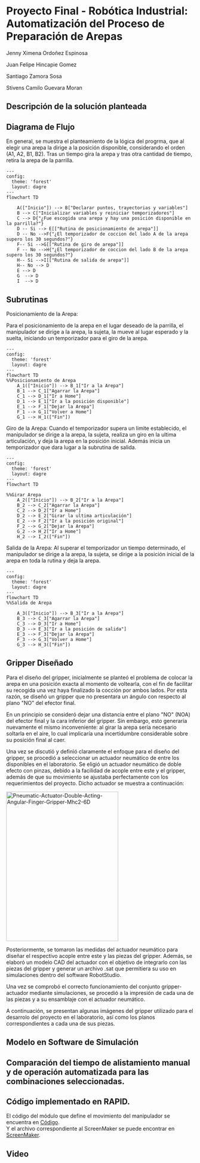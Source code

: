 # Proyecto Final - Robótica Industrial: Automatización del Proceso de Preparación de Arepas
Jenny Ximena Ordoñez Espinosa

Juan Felipe Hincapie Gomez

Santiago Zamora Sosa

Stivens Camilo Guevara Moran

## Descripción de la solución planteada  <!--  el proceso de alistamiento, herramientas y piezas utilizadas -->




## Diagrama de Flujo  <!-- descripciones-->
En general, se muestra el planteamiento de la lógica del progrma, que al elegir una arepa la dirige a la posición disponible, considerando el orden (A1, A2, B1, B2). Tras un tiempo gira la arepa y tras otra cantidad de tiempo, retira la arepa de la parrilla.

```mermaid
---
config:
  theme: 'forest'
  layout: dagre
---
flowchart TD

    A(["Inicio"]) --> B["Declarar puntos, trayectorias y variables"]
    B --> C["Inicializar variables y reiniciar temporizadores"]
    C --> D{"¿Fue escogida una arepa y hay una posición disponible en la parrilla?"}
    D -- Si --> E[["Rutina de posicionamiento de arepa"]] 
    D -- No -->F{"¿El temporizador de coccion del lado A de la arepa supero los 30 segundos?"}
    F-- Si -->G[["Rutina de giro de arepa"]]
    F -- No -->H{"¿El temporizador de coccion del lado B de la arepa supero los 30 segundos?"}
    H-- Si -->I[["Rutina de salida de arepa"]]
    H-- No --> D
    E --> D
    G  --> D
    I  --> D
```
## Subrutinas
Posicionamiento de la Arepa:

Para el posicionamiento de la arepa en el lugar deseado de la parrilla, el manipulador se dirige a la arepa, la sujeta, la mueve al lugar esperado y la suelta, iniciando un temporizador para el giro de la arepa.

```mermaid
---
config:
  theme: 'forest'
  layout: dagre
---
flowchart TD
%%Posicionamiento de Arepa
    A_1(["Inicio"]) --> B_1["Ir a la Arepa"]
    B_1 --> C_1["Agarrar la Arepa"]
    C_1 --> D_1["Ir a Home"]
    D_1 --> E_1["Ir a la posición disponible"]
    E_1 --> F_1["Dejar la Arepa"]
    F_1 --> G_1["Volver a Home"]
    G_1 --> H_1(["Fin"])
```

Giro de la Arepa:
Cuando el temporizador supera un limite establecido, el manipulador se dirige a la arepa, la sujeta, realiza un giro en la ultima articulación, y deja la arepa en la posición inicial. Además inicia un temporizador que dara lugar a la subrutina de salida.
```mermaid
---
config:
  theme: 'forest'
  layout: dagre
---
flowchart TD

%%Girar Arepa
    A_2(["Inicio"]) --> B_2["Ir a la Arepa"]
    B_2 --> C_2["Agarrar la Arepa"]
    C_2 --> D_2["Ir a Home"]
    D_2 --> E_2["Girar la ultima articulación"]
    E_2 --> F_2["Ir a la posición original"]
    F_2 --> G_2["Dejar la Arepa"]
    G_2 --> H_2["Ir a Home"]
    H_2 --> I_2(["Fin"])
```

Salida de la Arepa:
Al superar el temporizador un tiempo determinado, el manipulador se dirige a la arepa, la sujeta, se dirige a la posición inicial de la arepa en toda la rutina y deja la arepa.

```mermaid
---
config:
  theme: 'forest'
  layout: dagre
---
flowchart TD
%%Salida de Arepa

    A_3(["Inicio"]) --> B_3["Ir a la Arepa"]
    B_3 --> C_3["Agarrar la Arepa"]
    C_3 --> D_3["Ir a Home"]
    D_3 --> E_3["Ir a la posición de salida"]
    E_3 --> F_3["Dejar la Arepa"]
    F_3 --> G_3["Volver a Home"]
    G_3 --> H_3(["Fin"])
```

## Gripper Diseñado <!-- Descripción, planos y fotografías-->
Para el diseño del gripper, inicialmente se planteó el problema de colocar la arepa en una posición exacta al momento de voltearla, con el fin de facilitar su recogida una vez haya finalizado la cocción por ambos lados. Por esta razón, se diseñó un gripper que no presentara un ángulo con respecto al plano "NO" del efector final.

En un principio se consideró dejar una distancia entre el plano "NO" (NOA) del efector final y la cara inferior del gripper. Sin embargo, esto generaría nuevamente el mismo inconveniente: al girar la arepa sería necesario soltarla en el aire, lo cual implicaría una incertidumbre considerable sobre su posición final al caer.

Una vez se discutió y definió claramente el enfoque para el diseño del gripper, se procedió a seleccionar un actuador neumático de entre los disponibles en el laboratorio. Se eligió un actuador neumático de doble efecto con pinzas, debido a la facilidad de acople entre este y el gripper, además de que su movimiento se ajustaba perfectamente con los requerimientos del proyecto. Dicho actuador se muestra a continuación:

<img width="300" height="400" alt="Pneumatic-Actuator-Double-Acting-Angular-Finger-Gripper-Mhc2-6D" src="https://github.com/user-attachments/assets/6216be1f-6b97-4f33-838e-5ffbb9342a7d" />

Posteriormente, se tomaron las medidas del actuador neumático para diseñar el respectivo acople entre este y las piezas del gripper. Además, se elaboró un modelo CAD del actuador con el objetivo de integrarlo con las piezas del gripper y generar un archivo .sat que permitiera su uso en simulaciones dentro del software RobotStudio.

Una vez se comprobó el correcto funcionamiento del conjunto gripper-actuador mediante simulaciones, se procedió a la impresión de cada una de las piezas y a su ensamblaje con el actuador neumático.

A continuación, se presentan algunas imágenes del gripper utilizado para el desarrolo del proyecto en el laboratorio, así como los planos correspondientes a cada una de sus piezas.



## Modelo en Software de Simulación <!-- predeterminado del entorno robótico con todos los elementos que intervienen en el proceso-->


## Comparación del tiempo de alistamiento manual y de operación automatizada para las combinaciones seleccionadas.

## Código implementado en RAPID.
El código del módulo que define el movimiento del manipulador se encuentra en [Código](https://github.com/jordoneze/Proyecto_Robotica/blob/main/Archivos/ModuloProyecto.mod).  
Y el archivo correspondiente al ScreenMaker se puede encontrar en [ScreenMaker](https://github.com/jordoneze/Proyecto_Robotica/blob/main/Archivos/InterfazProyecto.smk).
## Video


